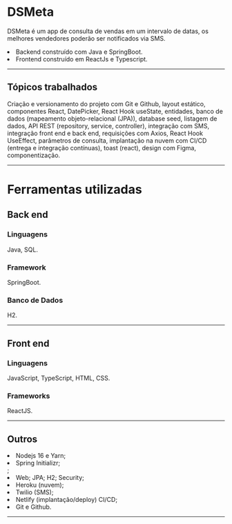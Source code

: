 <h1>DSMeta</h1>
<p>DSMeta é um app de consulta de vendas em um intervalo de datas, os melhores vendedores poderão ser notificados via SMS.</p>
<li>Backend construído com Java e SpringBoot.</li>
<li>Frontend construído em ReactJs e Typescript.</li>
<hr>
<h2>Tópicos trabalhados</h2>
<p>Criação e versionamento do projeto com Git e Github, layout estático, componentes React, DatePicker, React Hook useState, entidades, banco de dados (mapeamento objeto-relacional (JPA)), database seed, listagem de dados, API REST (repository, service, controller), integração com SMS, integração front end e back end, requisições com Axios, React Hook UseEffect, parâmetros de consulta, implantação na nuvem com CI/CD (entrega e integração contínuas), toast (react), design com Figma, componentização.</p>
<hr>
<h1>Ferramentas utilizadas</h1>
<h2>Back end</h2>
<h3>Linguagens</h3>
<p>Java, SQL.</p>
<h3>Framework</h3>
<p>SpringBoot.</p>
<h3>Banco de Dados</h3>
<p>H2.</p>
<hr>
<h2>Front end</h2>
<h3>Linguagens</h3>
<p>JavaScript, TypeScript, HTML, CSS.</p>
<h3>Frameworks</h3>
<p>ReactJS.</p>
<hr>
<h2>Outros</h2>
<li>Nodejs 16 e Yarn;</li>
<li>Spring Initializr;</li>;
<li>Web; JPA; H2; Security;</li>
<li>Heroku (nuvem);</li>
<li>Twilio (SMS);</li>
<li>Netlify (implantação/deploy) CI/CD;</li>
<li>Git e Github.</li>
<hr>
